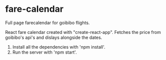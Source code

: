 # fare-calendar
Full page farecalendar for goibibo flights.

React fare calendar created with "create-react-app". Fetches the price from goibibo's api's and dislays alongside the dates.

1. Install all the dependencies with 'npm install'.
2. Run the server with 'npm start'.
